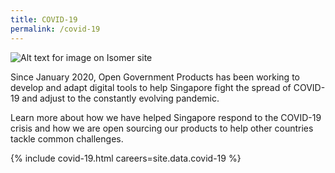 ```yaml
---
title: COVID-19
permalink: /covid-19
---
```



![Alt text for image on Isomer site](/images/covid-banner.png)

Since January 2020, Open Government Products has been working to develop and adapt digital tools to help Singapore fight the spread of COVID-19 and adjust to the constantly evolving pandemic. 

Learn more about how we have helped Singapore respond to the COVID-19 crisis and how we are open sourcing our products to help other countries tackle common challenges.



{% include covid-19.html careers=site.data.covid-19 %}